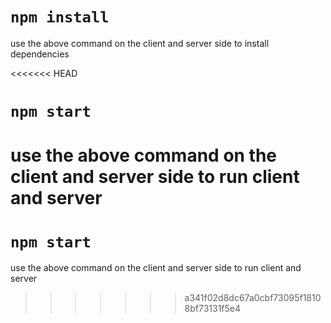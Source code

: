# `npm install`
use the above command on the client and server side to install dependencies

<<<<<<< HEAD

# `npm start`
use the above command on the client and server side to run client and server
=======
# `npm start`
use the above command on the client and server side to run client and server
>>>>>>> a341f02d8dc67a0cbf73095f18108bf73131f5e4
